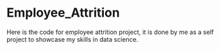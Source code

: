 # Employee_Attrition
Here is the code for employee attrition project, it is done by me as a self project to showcase my skills in data science.
